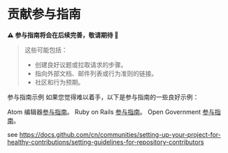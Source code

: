 # 贡献参与指南

**⚠ 参与指南将会在后续完善，敬请期待 👷**


> 这些可能包括：
> - 创建良好议题或拉取请求的步骤。
> - 指向外部文档、邮件列表或行为准则的链接。
> - 社区和行为预期。

参与指南示例
如果您觉得难以着手，以下是参与指南的一些良好示例：

Atom 编辑器[参与指南](https://github.com/atom/atom/blob/master/CONTRIBUTING.md)。
Ruby on Rails [参与指南](https://github.com/rails/rails/blob/master/CONTRIBUTING.md)。
Open Government [参与指南](https://github.com/opengovernment/opengovernment/blob/master/CONTRIBUTING.md)。



see <https://docs.github.com/cn/communities/setting-up-your-project-for-healthy-contributions/setting-guidelines-for-repository-contributors>
